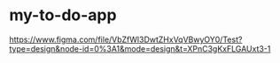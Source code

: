 # my-to-do-app

https://www.figma.com/file/VbZfWl3DwtZHxVqVBwyOY0/Test?type=design&node-id=0%3A1&mode=design&t=XPnC3gKxFLGAUxt3-1
